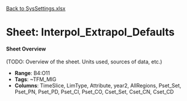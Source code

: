 [Back to SysSettings.xlsx](README.md)

# Sheet: Interpol_Extrapol_Defaults

#### Sheet Overview

(TODO: Overview of the sheet. Units used, sources of data, etc.)

- **Range**: B4:O11
- **Tags**: ~TFM_MIG
- **Columns**: TimeSlice, LimType, Attribute, year2, AllRegions, Pset_Set, Pset_PN, Pset_PD, Pset_CI, Pset_CO, Cset_Set, Cset_CN, Cset_CD

